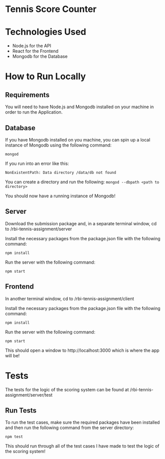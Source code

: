 # Tennis Score Counter

# Technologies Used
 - Node.js for the API
 - React for the Frontend
 - Mongodb for the Database

# How to Run Locally
## Requirements

You will need to have Node.js and Mongodb installed on your machine in order to run the Application.

## Database

If you have Mongodb installed on you machine, you can spin up a local instance of Mongodb using the following command:

```mongod```

If you run into an error like this:

```NonExistentPath: Data directory /data/db not found```

You can create a directory and run the following:
```mongod --dbpath <path to directory>```

You should now have a running instance of Mongodb!

## Server

Download the submission package and, in a separate terminal window, cd to /rbi-tennis-assignment/server

Install the necessary packages from the package.json file with the following command:

```npm install```

Run the server with the following command:

```npm start```

## Frontend

In another terminal window, cd to /rbi-tennis-assignment/client

Install the necessary packages from the package.json file with the following command:

```npm install```

Run the server with the following command:

```npm start```

This should open a window to http://localhost:3000 which is where the app will be!

# Tests

The tests for the logic of the scoring system can be found at /rbi-tennis-assignment/server/test

## Run Tests

To run the test cases, make sure the required packages have been installed and then run the following command from the server directory:

```npm test```

This should run through all of the test cases I have made to test the logic of the scoring system!
